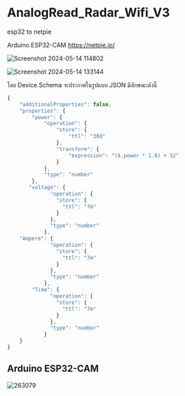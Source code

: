 # AnalogRead_Radar_Wifi_V3
esp32 to netpie

Arduino ESP32-CAM
https://netpie.io/

![Screenshot 2024-05-14 114802](https://github.com/QuadTinnakon/AnalogRead_Radar_Wifi_V3/assets/9403558/b8498803-cc7a-4aad-b8c8-91e96ff43567)

![Screenshot 2024-05-14 133144](https://github.com/QuadTinnakon/AnalogRead_Radar_Wifi_V3/assets/9403558/a4ccb563-c21b-4c46-9efa-15bed258026f)

โดย Device Schema จะประกาศในรูปแบบ JSON มีลักษณะดังนี้
```js
{
    "additionalProperties": false,
    "properties": {
        "power": {
            "operation": {
                "store": {
                    "ttl": "30d"
                },
                "transform": {
                    "expression": "($.power * 1.8) + 32"
                }
            },
            "type": "number"
        },
       "voltage": {
              "operation": {
                "store": {
                  "ttl": "7m"
                }
              },
              "type": "number"
            },
    "Ampere": {
              "operation": {
                "store": {
                  "ttl": "7m"
                }
              },
              "type": "number"
            },
        "Time": {
              "operation": {
                "store": {
                  "ttl": "7m"
                }
              },
              "type": "number"
            }
    }
}
```
## Arduino ESP32-CAM
![263079](https://github.com/QuadTinnakon/AnalogRead_Radar_Wifi_V3/assets/9403558/86190ba9-919c-4014-8a4b-e368bd6e396b)
